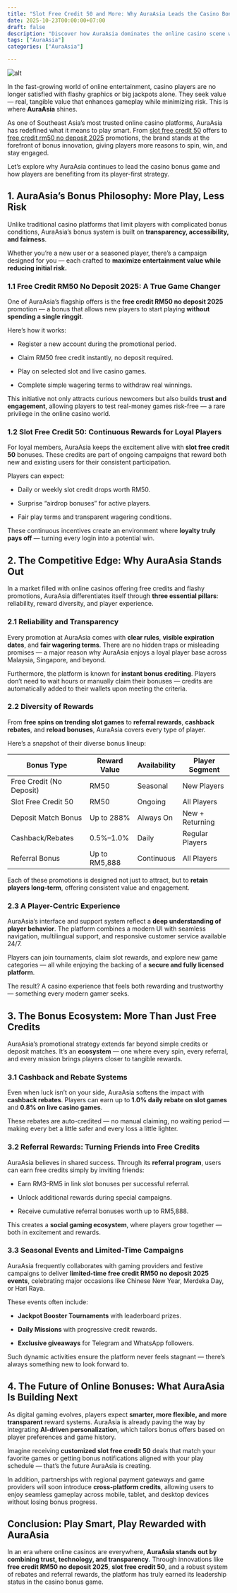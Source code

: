 ```yaml
---
title: "Slot Free Credit 50 and More: Why AuraAsia Leads the Casino Bonus Game"
date: 2025-10-23T00:00:00+07:00
draft: false
description: "Discover how AuraAsia dominates the online casino scene with slot free credit 50 bonuses, free credit RM50 no deposit 2025, and exclusive player rewards."
tags: ["AuraAsia"]
categories: ["AuraAsia"]

---
```

![alt](https://auraasia.cc/media/7966dcf5b0186da403ec4.png)


In the fast-growing world of online entertainment, casino players are no longer satisfied with flashy graphics or big jackpots alone. They seek value — real, tangible value that enhances gameplay while minimizing risk. This is where **AuraAsia** shines.

As one of Southeast Asia’s most trusted online casino platforms, AuraAsia has redefined what it means to play smart. From [slot free credit 50](https://auraasia.cc/promotion)
 offers to [free credit rm50 no deposit 2025](https://auraasia.cc/promotion) promotions, the brand stands at the forefront of bonus innovation, giving players more reasons to spin, win, and stay engaged.

Let’s explore why AuraAsia continues to lead the casino bonus game and how players are benefiting from its player-first strategy.

## 1\. AuraAsia’s Bonus Philosophy: More Play, Less Risk

Unlike traditional casino platforms that limit players with complicated bonus conditions, AuraAsia’s bonus system is built on **transparency, accessibility, and fairness**.

Whether you’re a new user or a seasoned player, there’s a campaign designed for you — each crafted to **maximize entertainment value while reducing initial risk.**

### 1.1 Free Credit RM50 No Deposit 2025: A True Game Changer

One of AuraAsia’s flagship offers is the **free credit RM50 no deposit 2025** promotion — a bonus that allows new players to start playing **without spending a single ringgit**.

Here’s how it works:

*   Register a new account during the promotional period.
    
*   Claim RM50 free credit instantly, no deposit required.
    
*   Play on selected slot and live casino games.
    
*   Complete simple wagering terms to withdraw real winnings.
    

This initiative not only attracts curious newcomers but also builds **trust and engagement**, allowing players to test real-money games risk-free — a rare privilege in the online casino world.

### 1.2 Slot Free Credit 50: Continuous Rewards for Loyal Players

For loyal members, AuraAsia keeps the excitement alive with **slot free credit 50** bonuses. These credits are part of ongoing campaigns that reward both new and existing users for their consistent participation.

Players can expect:

*   Daily or weekly slot credit drops worth RM50.
    
*   Surprise “airdrop bonuses” for active players.
    
*   Fair play terms and transparent wagering conditions.
    

These continuous incentives create an environment where **loyalty truly pays off** — turning every login into a potential win.

## 2\. The Competitive Edge: Why AuraAsia Stands Out

In a market filled with online casinos offering free credits and flashy promotions, AuraAsia differentiates itself through **three essential pillars**: reliability, reward diversity, and player experience.

### 2.1 Reliability and Transparency

Every promotion at AuraAsia comes with **clear rules**, **visible expiration dates**, and **fair wagering terms**. There are no hidden traps or misleading promises — a major reason why AuraAsia enjoys a loyal player base across Malaysia, Singapore, and beyond.

Furthermore, the platform is known for **instant bonus crediting**. Players don’t need to wait hours or manually claim their bonuses — credits are automatically added to their wallets upon meeting the criteria.

### 2.2 Diversity of Rewards

From **free spins on trending slot games** to **referral rewards**, **cashback rebates**, and **reload bonuses**, AuraAsia covers every type of player.

Here’s a snapshot of their diverse bonus lineup:

| Bonus Type | Reward Value | Availability | Player Segment |
| --- | --- | --- | --- |
| Free Credit (No Deposit) | RM50 | Seasonal | New Players |
| Slot Free Credit 50 | RM50 | Ongoing | All Players |
| Deposit Match Bonus | Up to 288% | Always On | New + Returning |
| Cashback/Rebates | 0.5%–1.0% | Daily | Regular Players |
| Referral Bonus | Up to RM5,888 | Continuous | All Players |

Each of these promotions is designed not just to attract, but to **retain players long-term**, offering consistent value and engagement.

### 2.3 A Player-Centric Experience

AuraAsia’s interface and support system reflect a **deep understanding of player behavior**. The platform combines a modern UI with seamless navigation, multilingual support, and responsive customer service available 24/7.

Players can join tournaments, claim slot rewards, and explore new game categories — all while enjoying the backing of a **secure and fully licensed platform**.

The result? A casino experience that feels both rewarding and trustworthy — something every modern gamer seeks.

## 3\. The Bonus Ecosystem: More Than Just Free Credits

AuraAsia’s promotional strategy extends far beyond simple credits or deposit matches. It’s an **ecosystem** — one where every spin, every referral, and every mission brings players closer to tangible rewards.

### 3.1 Cashback and Rebate Systems

Even when luck isn’t on your side, AuraAsia softens the impact with **cashback rebates**. Players can earn up to **1.0% daily rebate on slot games** and **0.8% on live casino games**.

These rebates are auto-credited — no manual claiming, no waiting period — making every bet a little safer and every loss a little lighter.

### 3.2 Referral Rewards: Turning Friends into Free Credits

AuraAsia believes in shared success. Through its **referral program**, users can earn free credits simply by inviting friends:

*   Earn RM3–RM5 in link slot bonuses per successful referral.
    
*   Unlock additional rewards during special campaigns.
    
*   Receive cumulative referral bonuses worth up to RM5,888.
    

This creates a **social gaming ecosystem**, where players grow together — both in excitement and rewards.

### 3.3 Seasonal Events and Limited-Time Campaigns

AuraAsia frequently collaborates with gaming providers and festive campaigns to deliver **limited-time free credit RM50 no deposit 2025 events**, celebrating major occasions like Chinese New Year, Merdeka Day, or Hari Raya.

These events often include:

*   **Jackpot Booster Tournaments** with leaderboard prizes.
    
*   **Daily Missions** with progressive credit rewards.
    
*   **Exclusive giveaways** for Telegram and WhatsApp followers.
    

Such dynamic activities ensure the platform never feels stagnant — there’s always something new to look forward to.

## 4\. The Future of Online Bonuses: What AuraAsia Is Building Next

As digital gaming evolves, players expect **smarter, more flexible, and more transparent** reward systems. AuraAsia is already paving the way by integrating **AI-driven personalization**, which tailors bonus offers based on player preferences and game history.

Imagine receiving **customized slot free credit 50** deals that match your favorite games or getting bonus notifications aligned with your play schedule — that’s the future AuraAsia is creating.

In addition, partnerships with regional payment gateways and game providers will soon introduce **cross-platform credits**, allowing users to enjoy seamless gameplay across mobile, tablet, and desktop devices without losing bonus progress.

## Conclusion: Play Smart, Play Rewarded with AuraAsia

In an era where online casinos are everywhere, **AuraAsia stands out by combining trust, technology, and transparency**. Through innovations like **free credit RM50 no deposit 2025**, **slot free credit 50**, and a robust system of rebates and referral rewards, the platform has truly earned its leadership status in the casino bonus game.